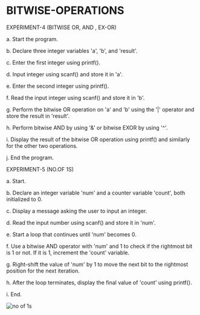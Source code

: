 # BITWISE-OPERATIONS

EXPERIMENT-4 (BITWISE OR, AND , EX-OR)

a. Start the program.

b. Declare three integer variables 'a', 'b', and 'result'.

c. Enter the first integer using printf().

d. Input integer using scanf() and store it in 'a'.

e. Enter the second integer using printf().

f. Read the input integer using scanf() and store it in 'b'.

g. Perform the bitwise OR operation on 'a' and 'b' using the '|' operator and store the result in 'result'.

h. Perform bitwise AND by using '&' or bitwise EXOR by using '^'.  

i. Display the result of the bitwise OR operation using printf() and similarly for the other two operations. 

j. End the program. 

EXPERIMENT-5 (NO.OF 1S) 

a. Start.

b. Declare an integer variable 'num' and a counter variable 'count', both initialized to 0.

c. Display a message asking the user to input an integer.

d. Read the input number using scanf() and store it in 'num'.

e. Start a loop that continues until 'num' becomes 0.

f. Use a bitwise AND operator with 'num' and 1 to check if the rightmost bit is 1 or not. If it is 1, increment the 'count' variable.

g. Right-shift the value of 'num' by 1 to move the next bit to the rightmost position for the next iteration.

h. After the loop terminates, display the final value of 'count' using printf().

i. End. 

![no of 1s](https://user-images.githubusercontent.com/108262513/227778312-ba812181-9815-438d-b838-df04ce66b612.png)


